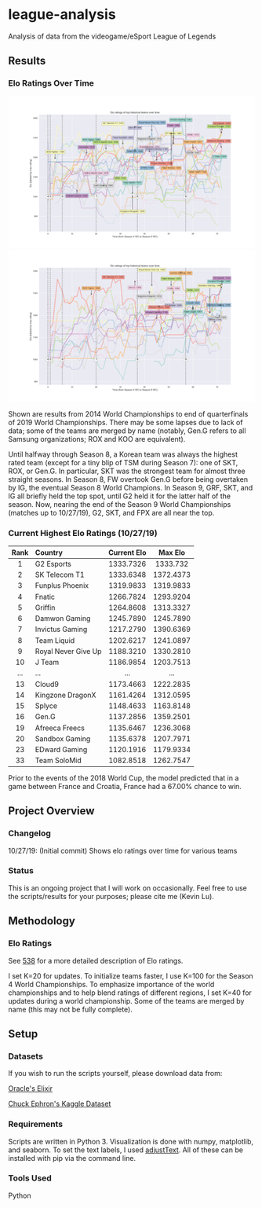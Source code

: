 # league-analysis

Analysis of data from the videogame/eSport League of Legends

## Results

### Elo Ratings Over Time

![elo ratings](https://github.com/kzl/league-analysis/raw/master/pictures/elo_102719_a.png "Elo ratings for top teams")
![elo ratings](https://github.com/kzl/league-analysis/raw/master/pictures/elo_102719_b.png "Elo ratings for top teams")

Shown are results from 2014 World Championships to end of quarterfinals of 2019 World Championships. There may be some lapses due to lack of data; some of the teams are merged by name (notably, Gen.G refers to all Samsung organizations; ROX and KOO are equivalent).

Until halfway through Season 8, a Korean team was always the highest rated team (except for a tiny blip of TSM during Season 7): one of SKT, ROX, or Gen.G. In particular, SKT was the strongest team for almost three straight seasons. In Season 8, FW overtook Gen.G before being overtaken by IG, the eventual Season 8 World Champions. In Season 9, GRF, SKT, and IG all briefly held the top spot, until G2 held it for the latter half of the season. Now, nearing the end of the Season 9 World Championships (matches up to 10/27/19), G2, SKT, and FPX are all near the top.

### Current Highest Elo Ratings (10/27/19)

| Rank | Country | Current Elo | Max Elo |
| :---: | :--- | :---: | :---: |
| 1 | G2 Esports | 1333.7326 | 1333.732 |
| 2 | SK Telecom T1 | 1333.6348 | 1372.4373 |
| 3 | Funplus Phoenix | 1319.9833 | 1319.9833 |
| 4 | Fnatic | 1266.7824 | 1293.9204 |
| 5 | Griffin | 1264.8608 | 1313.3327 |
| 6 | Damwon Gaming | 1245.7890 | 1245.7890 |
| 7 | Invictus Gaming | 1217.2790 | 1390.6369 |
| 8 | Team Liquid | 1202.6217 | 1241.0897 |
| 9 | Royal Never Give Up | 1188.3210 | 1330.2810 |
| 10 | J Team | 1186.9854 | 1203.7513 |
| ... | ... | ... | ... |
| 13 | Cloud9 | 1173.4663 | 1222.2835 |
| 14 | Kingzone DragonX | 1161.4264 | 1312.0595 |
| 15 | Splyce | 1148.4633 | 1163.8148 |
| 16 | Gen.G | 1137.2856 | 1359.2501 |
| 19 | Afreeca Freecs | 1135.6467 | 1236.3068 |
| 20 | Sandbox Gaming | 1135.6378 | 1207.7971 |
| 23 | EDward Gaming | 1120.1916 | 1179.9334 |
| 33 | Team SoloMid | 1082.8518 | 1262.7547 |

Prior to the events of the 2018 World Cup, the model predicted that in a game between France and Croatia, France had a 67.00% chance to win.

## Project Overview

### Changelog

10/27/19: (Initial commit) Shows elo ratings over time for various teams

### Status

This is an ongoing project that I will work on occasionally. Feel free to use the scripts/results for your purposes; please cite me (Kevin Lu).

## Methodology

### Elo Ratings

See [538](https://fivethirtyeight.com/methodology/how-our-nfl-predictions-work/) for a more detailed description of Elo ratings.

I set K=20 for updates. To initialize teams faster, I use K=100 for the Season 4 World Championships. To emphasize importance of the world championships and to help blend ratings of different regions, I set K=40 for updates during a world championship. Some of the teams are merged by name (this may not be fully complete).

## Setup

### Datasets

If you wish to run the scripts yourself, please download data from:

[Oracle's Elixir](http://oracleselixir.com/match-data/)

[Chuck Ephron's Kaggle Dataset](https://www.kaggle.com/chuckephron/leagueoflegends/data)

### Requirements

Scripts are written in Python 3. Visualization is done with numpy, matplotlib, and seaborn. To set the text labels, I used [adjustText](https://github.com/Phlya/adjustText). All of these can be installed with pip via the command line.

### Tools Used

Python
